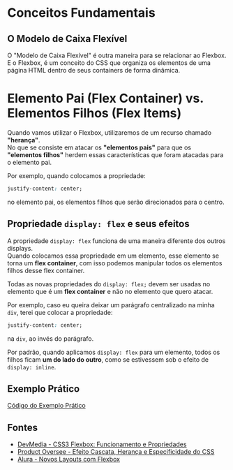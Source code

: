 # Conceitos Fundamentais

## O Modelo de Caixa Flexível

O "Modelo de Caixa Flexível" é outra maneira para se relacionar ao Flexbox.  
E o Flexbox, é um conceito do CSS que organiza os elementos de uma página HTML dentro de seus containers de forma dinâmica.

# Elemento Pai (Flex Container) vs. Elementos Filhos (Flex Items)

Quando vamos utilizar o Flexbox, utilizaremos de um recurso chamado **"herança"**.  
No que se consiste em atacar os **"elementos pais"** para que os **"elementos filhos"** herdem essas características que foram atacadas para o elemento pai.  

Por exemplo, quando colocamos a propriedade:

```css
justify-content: center;
```

no elemento pai, os elementos filhos que serão direcionados para o centro.

## Propriedade `display: flex` e seus efeitos

A propriedade `display: flex` funciona de uma maneira diferente dos outros displays.  
Quando colocamos essa propriedade em um elemento, esse elemento se torna um **flex container**, com isso podemos manipular todos os elementos filhos desse flex container.  

Todas as novas propriedades do `display: flex;` devem ser usadas no elemento que é um **flex container** e não no elemento que quero atacar.  

Por exemplo, caso eu queira deixar um parágrafo centralizado na minha `div`, terei que colocar a propriedade:

```css
justify-content: center;
```

na `div`, ao invés do parágrafo.  

Por padrão, quando aplicamos `display: flex` para um elemento, todos os filhos ficam **um do lado do outro**, como se estivessem sob o efeito de `display: inline`.

## Exemplo Prático
[Código do Exemplo Prático](https://github.com/gustavo14lima/disciplinas-2025/tree/main/repo-uc15/AC2%20-%20CSS%20Flexbox/Conceitos%20Fundamentais/exemplo-pr%C3%A1tico)

## Fontes

- [DevMedia - CSS3 Flexbox: Funcionamento e Propriedades](https://www.devmedia.com.br/css3-flexbox-funcionamento-e-propriedades/29532)
- [Product Oversee - Efeito Cascata, Herança e Especificidade do CSS](https://productoversee.com/efeito-cascata-heranca-e-especificidade-do-css/)
- [Alura - Novos Layouts com Flexbox](https://www.alura.com.br/apostila-html-css-javascript/19CA-novos-layouts-com-flexbox) 
